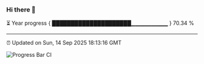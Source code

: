 ### Hi there 👋

⏳ Year progress { █████████████████████▁▁▁▁▁▁▁▁▁ } 70.34 %

---

⏰ Updated on Sun, 14 Sep 2025 18:13:16 GMT

![Progress Bar CI](https://github.com/Shyam-Makwana/GitHub-Actions-Demo/workflows/Progress%20Bar%20CI/badge.svg)
